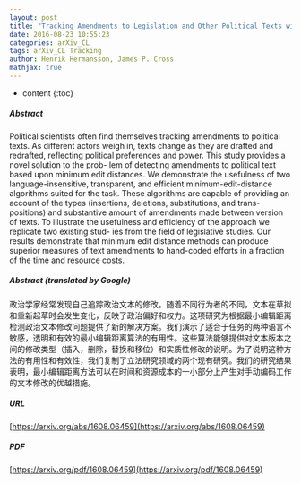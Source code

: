 ```yaml
---
layout: post
title: "Tracking Amendments to Legislation and Other Political Texts with a Novel Minimum-Edit-Distance Algorithm: DocuToads"
date: 2016-08-23 10:55:23
categories: arXiv_CL
tags: arXiv_CL Tracking
author: Henrik Hermansson, James P. Cross
mathjax: true
---
```


* content
{:toc}

##### Abstract
Political scientists often find themselves tracking amendments to political texts. As different actors weigh in, texts change as they are drafted and redrafted, reflecting political preferences and power. This study provides a novel solution to the prob- lem of detecting amendments to political text based upon minimum edit distances. We demonstrate the usefulness of two language-insensitive, transparent, and efficient minimum-edit-distance algorithms suited for the task. These algorithms are capable of providing an account of the types (insertions, deletions, substitutions, and trans- positions) and substantive amount of amendments made between version of texts. To illustrate the usefulness and efficiency of the approach we replicate two existing stud- ies from the field of legislative studies. Our results demonstrate that minimum edit distance methods can produce superior measures of text amendments to hand-coded efforts in a fraction of the time and resource costs.

##### Abstract (translated by Google)
政治学家经常发现自己追踪政治文本的修改。随着不同行为者的不同，文本在草拟和重新起草时会发生变化，反映了政治偏好和权力。这项研究为根据最小编辑距离检测政治文本修改问题提供了新的解决方案。我们演示了适合于任务的两种语言不敏感，透明和有效的最小编辑距离算法的有用性。这些算法能够提供对文本版本之间的修改类型（插入，删除，替换和移位）和实质性修改的说明。为了说明这种方法的有用性和有效性，我们复制了立法研究领域的两个现有研究。我们的研究结果表明，最小编辑距离方法可以在时间和资源成本的一小部分上产生对手动编码工作的文本修改的优越措施。

##### URL
[https://arxiv.org/abs/1608.06459](https://arxiv.org/abs/1608.06459)

##### PDF
[https://arxiv.org/pdf/1608.06459](https://arxiv.org/pdf/1608.06459)

